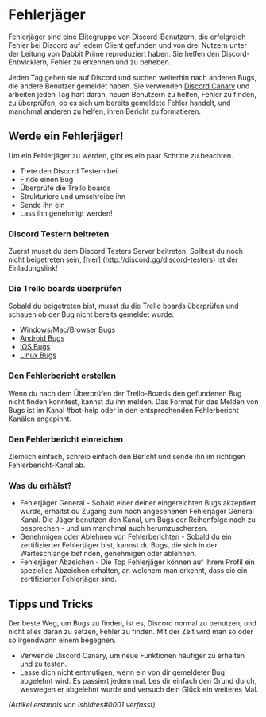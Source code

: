 <!-- TITLE: Fehlerjäger -->
<!-- SUBTITLE: Discord Entwicklern beim finden und beheben von Fehlern helfen -->
# Fehlerjäger
Fehlerjäger sind eine Elitegruppe von Discord-Benutzern, die erfolgreich Fehler bei Discord auf jedem Client gefunden und von drei Nutzern unter der Leitung von Dabbit Prime reproduziert haben. Sie helfen den Discord-Entwicklern, Fehler zu erkennen und zu beheben.

Jeden Tag gehen sie auf Discord und suchen weiterhin nach anderen Bugs, die andere Benutzer gemeldet haben. Sie verwenden [Discord Canary](/canary) und arbeiten jeden Tag hart daran, neuen Benutzern zu helfen, Fehler zu finden, zu überprüfen, ob es sich um bereits gemeldete Fehler handelt, und manchmal anderen zu helfen, ihren Bericht zu formatieren.

## Werde ein Fehlerjäger!
Um ein Fehlerjäger zu werden, gibt es ein paar Schritte zu beachten.

* Trete den Discord Testern bei
* Finde einen Bug
* Überprüfe die Trello boards
* Strukturiere und umschreibe ihn
* Sende ihn ein
* Lass ihn genehmigt werden!

### Discord Testern beitreten
Zuerst musst du dem Discord Testers Server beitreten. Solltest du noch nicht beigetreten sein, [hier] (http://discord.gg/discord-testers) ist der Einladungslink!

### Die Trello boards überprüfen
Sobald du beigetreten bist, musst du die Trello boards überprüfen und schauen ob der Bug nicht bereits gemeldet wurde:
* [Windows/Mac/Browser Bugs](https://trello.com/b/AExxR9lU/canary-bugs)
* [Android Bugs](https://trello.com/b/Vqrkz3KO/android-beta-bugs)
* [iOS Bugs](https://trello.com/b/vLPlnX60/ios-testflight-bugs)
* [Linux Bugs](https://trello.com/b/UyU76Esh/linux-bugs)

### Den Fehlerbericht erstellen
Wenn du nach dem Überprüfen der Trello-Boards den gefundenen Bug nicht finden konntest, kannst du ihn melden. Das Format für das Melden von Bugs ist im Kanal #bot-help oder in den entsprechenden Fehlerbericht Kanälen angepinnt.

### Den Fehlerbericht einreichen
Ziemlich einfach, schreib einfach den Bericht und sende ihn im richtigen Fehlerbericht-Kanal ab.

### Was du erhälst?
* Fehlerjäger General - Sobald einer deiner eingereichten Bugs akzeptiert wurde, erhältst du Zugang zum hoch angesehenen Fehlerjäger General Kanal. Die Jäger benutzen den Kanal, um Bugs der Reihenfolge nach zu besprechen - und um manchmal auch herumzuscherzen.
* Genehmigen oder Ablehnen von Fehlerberichten - Sobald du ein zertifizierter Fehlerjäger bist, kannst du Bugs, die sich in der Warteschlange befinden, genehmigen oder ablehnen.
* Fehlerjäger Abzeichen - Die Top Fehlerjäger können auf ihrem Profil ein spezielles Abzeichen erhalten, an welchem man erkennt, dass sie ein zertifizierter Fehlerjäger sind.

## Tipps und Tricks
Der beste Weg, um Bugs zu finden, ist es, Discord normal zu benutzen, und nicht alles daran zu setzen, Fehler zu finden. Mit der Zeit wird man so oder so irgendwann einem begegnen.
* Verwende Discord Canary, um neue Funktionen häufiger zu erhalten und zu testen.
* Lasse dich nicht entmutigen, wenn ein von dir gemeldeter Bug abgelehnt wird. Es passiert jedem mal. Les dir einfach den Grund durch, weswegen er abgelehnt wurde und versuch dein Glück ein weiteres Mal.

*(Artikel erstmals von Ishidres#0001 verfasst)*